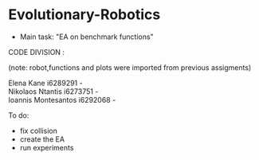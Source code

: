 # Evolutionary-Robotics

* Main task: "EA on benchmark functions"

CODE DIVISION :</br>

(note: robot,functions and plots were imported from previous assigments) </br>

Elena Kane i6289291 - </br>
Nikolaos Ntantis i6273751 - </br>
Ioannis Montesantos i6292068 - </br>

To do:</br>
* fix collision </br>
* create the EA</br>
* run experiments</br>
